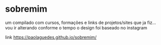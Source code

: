 # sobremim
um compilado com cursos, formações e links de projetos/sites que ja fiz... vou ir alterando conforme o tempo
o design foi baseado no instagram

link https://paolaguedes.github.io/sobremim/
